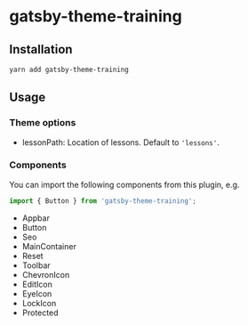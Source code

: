 # gatsby-theme-training

## Installation

```bash
yarn add gatsby-theme-training
```

## Usage

### Theme options

- lessonPath: Location of lessons. Default to `'lessons'`.

### Components

You can import the following components from this plugin, e.g.

```js
import { Button } from 'gatsby-theme-training';
```

- Appbar
- Button
- Seo
- MainContainer
- Reset
- Toolbar
- ChevronIcon
- EditIcon
- EyeIcon
- LockIcon
- Protected
